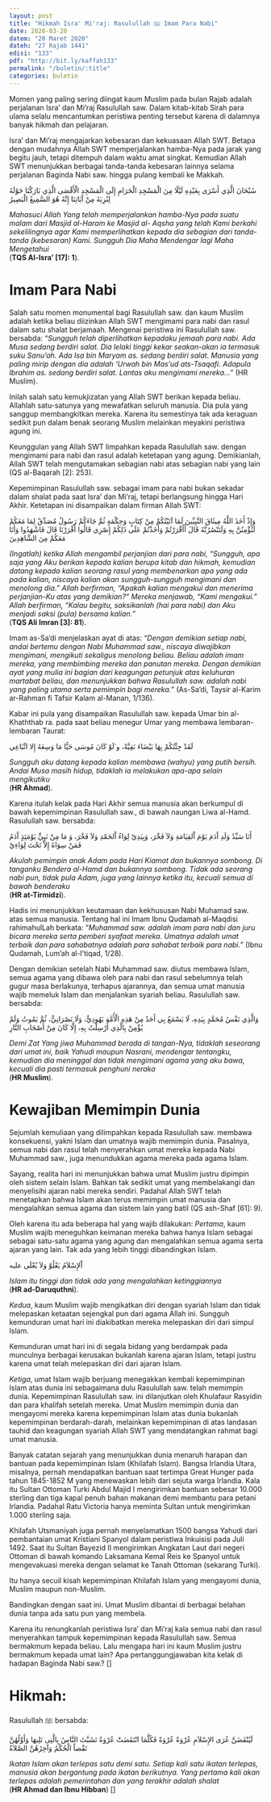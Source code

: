 ```yaml
---
layout: post
title: "Hikmah Isra' Mi'raj: Rasulullah ﷺ Imam Para Nabi"
date: 2020-03-20
datem: "20 Maret 2020"
dateh: "27 Rajab 1441"
edisi: "133"
pdf: "http://bit.ly/kaffah133"
permalink: "/buletin/:title"
categories: buletin
---
```


Momen yang paling sering diingat kaum Muslim pada bulan Rajab adalah perjalanan Isra’ dan Mi’raj Rasulullah saw. Dalam kitab-kitab Sirah para ulama selalu mencantumkan peristiwa penting tersebut karena di dalamnya banyak hikmah dan pelajaran.

Isra’ dan Mi’raj mengajarkan kebesaran dan kekuasaan Allah SWT. Betapa dengan mudahnya Allah SWT memperjalankan hamba-Nya pada jarak yang begitu jauh, tetapi ditempuh dalam waktu amat singkat. Kemudian Allah SWT menunjukkan berbagai tanda-tanda kebesaran lainnya selama perjalanan Baginda Nabi saw. hingga pulang kembali ke Makkah.

<p class="text-right-arabic">
سُبْحَانَ الَّذِي أَسْرَى بِعَبْدِهِ لَيْلًا مِنَ الْمَسْجِدِ الْحَرَامِ إِلَى الْمَسْجِدِ الْأَقْصَى الَّذِي بَارَكْنَا حَوْلَهُ لِنُرِيَهُ مِنْ آيَاتِنَا إِنَّهُ هُوَ السَّمِيعُ الْبَصِيرُ
</p>

<p class="text-right-arti">
<i>Mahasuci Allah Yang telah memperjalankan hamba-Nya pada suatu malam dari Masjid al-Haram ke Masjid al- Aqsha yang telah Kami berkahi sekelilingnya agar Kami memperlihatkan kepada dia sebagian dari tanda-tanda (kebesaran) Kami. Sungguh Dia Maha Mendengar lagi Maha Mengetahui</i><br>
(<b>TQS Al-Isra’ [17]: 1</b>).
</p>

# Imam Para Nabi

Salah satu momen monumental bagi Rasulullah saw. dan kaum Muslim adalah ketika beliau diizinkan Allah SWT mengimami para nabi dan rasul dalam satu shalat berjamaah. Mengenai peristiwa ini Rasulullah saw. bersabda: “<i>Sungguh telah diperlihatkan kepadaku jemaah para nabi. Ada Musa sedang berdiri salat. Dia lelaki tinggi kekar seakan-akan ia termasuk suku Sanu’ah. Ada Isa bin Maryam as. sedang berdiri salat. Manusia yang paling mirip dengan dia adalah ‘Urwah bin Mas’ud ats-Tsaqafi. Adapula Ibrahim as. sedang berdiri salat. Lantas aku mengimami mereka…</i>” (HR Muslim).

Inilah salah satu kemukjizatan yang Allah SWT berikan kepada beliau. Allahlah satu-satunya yang mewafatkan seluruh manusia. Dia pula yang sanggup membangkitkan mereka. Karena itu semestinya tak ada keraguan sedikit pun dalam benak seorang Muslim melainkan meyakini peristiwa agung ini.

Keunggulan yang Allah SWT limpahkan kepada Rasulullah saw. dengan mengimami para nabi dan rasul adalah ketetapan yang agung. Demikianlah, Allah SWT telah mengutamakan sebagian nabi atas sebagian nabi yang lain (QS al-Baqarah [2]: 253).

Kepemimpinan Rasulullah saw. sebagai imam para nabi bukan sekadar dalam shalat pada saat Isra’ dan Mi’raj, tetapi berlangsung hingga Hari Akhir. Ketetapan ini disampaikan dalam firman Allah SWT:

<p class="text-right-arabic">
وَإِذْ أَخَذَ اللَّهُ مِيثَاقَ النَّبِيِّينَ لَمَا آتَيْتُكُمْ مِنْ كِتَابٍ وَحِكْمَةٍ ثُمَّ جَاءَكُمْ رَسُولٌ مُصَدِّقٌ لِمَا مَعَكُمْ لَتُؤْمِنُنَّ بِهِ وَلَتَنْصُرُنَّهُ قَالَ أَأَقْرَرْتُمْ وَأَخَذْتُمْ عَلَى ذَلِكُمْ إِصْرِي قَالُوا أَقْرَرْنَا قَالَ فَاشْهَدُوا وَأَنَا مَعَكُمْ مِنَ الشَّاهِدِينَ
</p>

<p class="text-right-arti">
<i>(Ingatlah) ketika Allah mengambil perjanjian dari para nabi, “Sungguh, apa saja yang Aku berikan kepada kalian berupa kitab dan hikmah, kemudian datang kepada kalian seorang rasul yang membenarkan apa yang ada pada kalian, niscaya kalian akan sungguh-sungguh mengimani dan menolong dia.” Allah berfirman, “Apakah kalian mengakui dan menerima perjanjian-Ku atas yang demikian?” Mereka menjawab, “Kami mengakui.” Allah berfirman, “Kalau begitu, saksikanlah (hai para nabi) dan Aku menjadi saksi (pula) bersama kalian.”</i><br>
(<b>TQS Ali Imran [3]: 81</b>).
</p>

Imam as-Sa’di menjelaskan ayat di atas: “<i>Dengan demikian setiap nabi, andai bertemu dengan Nabi Muhammad saw., niscaya diwajibkan mengimani, mengikuti sekaligus menolong beliau. Beliau adalah imam mereka, yang membimbing mereka dan panutan mereka. Dengan demikian ayat yang mulia ini bagian dari keagungan petunjuk atas keluhuran martabat beliau, dan menunjukkan bahwa Rasulullah saw. adalah nabi yang paling utama serta pemimpin bagi mereka.</i>” (As-Sa’di, Taysir al-Karim ar-Rahman fi Tafsir Kalam al-Manan, 1/136).

Kabar ini pula yang disampaikan Rasulullah saw. kepada Umar bin al-Khaththab ra. pada saat beliau menegur Umar yang membawa lembaran-lembaran Taurat:

<p class="text-right-arabic">
لَقَدْ جِئْتُكُمْ بِهَا بَيْضَاءَ نَقِيَّةً، و َلَوْ كَانَ مُوسَى حَيًّا مَا وَسِعَهُ إِلا اتِّبَاعِي
</p>

<p class="text-right-arti">
<i>Sungguh aku datang kepada kalian membawa (wahyu) yang putih bersih. Andai Musa masih hidup, tidaklah ia melakukan apa-apa selain mengikutiku</i><br>
(<b>HR Ahmad</b>).
</p>

Karena itulah kelak pada Hari Akhir semua manusia akan berkumpul di bawah kepemimpinan Rasulullah saw., di bawah naungan Liwa al-Hamd. Rasulullah saw. bersabda:

<p class="text-right-arabic">
أَنَا سَيِّدُ وَلَدِ آَدَمَ يَوْمَ اْلقِيَامَةِ وَلاَ فَخْرَ، وَبِيَدِيْ لِوَاءُ اْلحَمْدِ وَلاَ فَخْرَ، وَ مَا مِنْ نَبِيٍّ يَوْمَئِذٍ آَدَمُ فَمَنْ سِوَاهُ إِلاَّ تَحْتَ لِوَاءِيْ
</p>

<p class="text-right-arti">
<i>Akulah pemimpin anak Adam pada Hari Kiamat dan bukannya sombong. Di tanganku Bendera al-Hamd dan bukannya sombong. Tidak ada seorang nabi pun, tidak pula Adam, juga yang lainnya ketika itu, kecuali semua di bawah benderaku</i><br>
(<b>HR at-Tirmidzi</b>).
</p>

Hadis ini menunjukkan keutamaan dan kekhususan Nabi Muhamad saw. atas semua manusia. Tentang hal ini Imam Ibnu Qudamah al-Maqdisi rahimahulLah berkata: “<i>Muhammad saw. adalah imam para nabi dan juru bicara mereka serta pemberi syafaat mereka. Umatnya adalah umat terbaik dan para sahabatnya adalah para sahabat terbaik para nabi.</i>” (Ibnu Qudamah, Lum’ah al-I’tiqad, 1/28).

Dengan demikian setelah Nabi Muhammad saw. diutus membawa Islam, semua agama yang dibawa oleh para nabi dan rasul sebelumnya telah gugur masa berlakunya, terhapus ajarannya, dan semua umat manusia wajib memeluk Islam dan menjalankan syariah beliau. Rasulullah saw. bersabda:

<p class="text-right-arabic">
وَالَّذِي نَفْسُ مُحَمَّدٍ بِيَدِهِ، لَا يَسْمَعُ بِي أَحَدٌ مِنْ هَذِهِ الْأُمَّةِ يَهُودِيٌّ، وَلَا نَصْرَانِيٌّ، ثُمَّ يَمُوتُ وَلَمْ يُؤْمِنْ بِالَّذِي أُرْسِلْتُ بِهِ، إِلَّا كَانَ مِنْ أَصْحَابِ النَّارِ
</p>

<p class="text-right-arti">
<i>Demi Zat Yang jiwa Muhammad berada di tangan-Nya, tidaklah seseorang dari umat ini, baik Yahudi maupun Nasrani, mendengar tentangku, kemudian dia meninggal dan tidak mengimani agama yang aku bawa, kecuali dia pasti termasuk penghuni neraka</i><br>
(<b>HR Muslim</b>).
</p>

# Kewajiban Memimpin Dunia

Sejumlah kemuliaan yang dilimpahkan kepada Rasulullah saw. membawa konsekuensi, yakni Islam dan umatnya wajib memimpin dunia. Pasalnya, semua nabi dan rasul telah menyerahkan umat mereka kepada Nabi Muhammad saw., juga menundukkan agama mereka pada agama Islam.

Sayang, realita hari ini menunjukkan bahwa umat Muslim justru dipimpin oleh sistem selain Islam. Bahkan tak sedikit umat yang membelakangi dan menyelisihi ajaran nabi mereka sendiri. Padahal Allah SWT telah menetapkan bahwa Islam akan terus memimpin umat manusia dan mengalahkan semua agama dan sistem lain yang batil (QS ash-Shaf [61]: 9).

Oleh karena itu ada beberapa hal yang wajib dilakukan: *Pertama*, kaum Muslim wajib meneguhkan keimanan mereka bahwa hanya Islam sebagai sebagai satu-satu agama yang agung dan mengalahkan semua agama serta ajaran yang lain. Tak ada yang lebih tinggi dibandingkan Islam.

<p class="text-right-arabic">
اْلإِسْلاَمُ يَعْلُوْ وَلاَ يُعْلَى عليه
</p>

<p class="text-right-arti">
<i>Islam itu tinggi dan tidak ada yang mengalahkan ketinggiannya</i><br>
(<b>HR ad-Daruquthni</b>).
</p>

*Kedua*, kaum Muslim wajib mengikatkan diri dengan syariah Islam dan tidak melepaskan ketaatan sejengkal pun dari agama Allah ini. Sungguh kemunduran umat hari ini diakibatkan mereka melepaskan diri dari simpul Islam.

Kemunduran umat hari ini di segala bidang yang berdampak pada munculnya berbagai kerusakan bukanlah karena ajaran Islam, tetapi justru karena umat telah melepaskan diri dari ajaran Islam.

*Ketiga*, umat Islam wajib berjuang menegakkan kembali kepemimpinan Islam atas dunia ini sebagaimana dulu Rasulullah saw. telah memimpin dunia. Kepemimpinan Rasulullah saw. ini dilanjutkan oleh Khulafaur Rasyidin dan para khalifah setelah mereka. Umat Muslim memimpin dunia dan mengayomi mereka karena kepemimpinan Islam atas dunia bukanlah kepemimpinan berdarah-darah, melainkan kepemimpinan di atas landasan tauhid dan keagungan syariah Allah SWT yang mendatangkan rahmat bagi umat manusia.

Banyak catatan sejarah yang menunjukkan dunia menaruh harapan dan bantuan pada kepemimpinan Islam (Khilafah Islam). Bangsa Irlandia Utara, misalnya, pernah mendapatkan bantuan saat tertimpa Great Hunger pada tahun 1845-1852 M yang menewaskan lebih dari sejuta warga Irlandia. Kala itu Sultan Ottoman Turki Abdul Majid I mengirimkan bantuan sebesar 10.000 sterling dan tiga kapal penuh bahan makanan demi membantu para petani Irlandia. Padahal Ratu Victoria hanya meminta Sultan untuk mengirimkan 1.000 sterling saja.

Khilafah Utsmaniyah juga pernah menyelamatkan 1500 bangsa Yahudi dari pembantaian umat Kristiani Spanyol dalam peristiwa Inkuisisi pada Juli 1492. Saat itu Sultan Bayezid II mengirimkan Angkatan Laut dari negeri Ottoman di bawah komando Laksamana Kemal Reis ke Spanyol untuk mengevakuasi mereka dengan selamat ke Tanah Ottoman (sekarang Turki).

Itu hanya secuil kisah kepemimpinan Khilafah Islam yang mengayomi dunia, Muslim maupun non-Muslim.

Bandingkan dengan saat ini. Umat Muslim dibantai di berbagai belahan dunia tanpa ada satu pun yang membela.

Karena itu renungkanlah peristiwa Isra’ dan Mi’raj kala semua nabi dan rasul menyerahkan tampuk kepemimpinan kepada Rasulullah saw. Semua bermakmum kepada beliau. Lalu mengapa hari ini kaum Muslim justru bermakmum kepada umat lain? Apa pertanggungjawaban kita kelak di hadapan Baginda Nabi saw.? []

<!-- HIKMAH -->
<div class="card mt-5">
  <div class="card-header">
  <h1>Hikmah:</h1>
  </div>

  <div class="card-body">
  <p class="text-center">
  Rasulullah ﷺ  bersabda:
  </p>

  <p class="text-center-arabic">
  لَيُنْقَضَنَّ عُرَى الإِسْلاَمِ عُرْوَةً عُرْوَةً فَكُلَّمَا انْتَقَضَتْ عُرْوَةٌ تَشَبَّثَ النَّاسُ بِالَّتِى تَلِيهَا وَأَوَّلُهُنَّ نَقْضاً الْحُكْمُ وَآخِرُهُنَّ الصَّلاَةُ
  </p>

  <p class="text-center">
  <i>Ikatan Islam akan terlepas satu demi satu. Setiap kali satu ikatan terlepas, manusia akan bergantung pada ikatan berikutnya. Yang pertama kali akan terlepas adalah pemerintahan dan yang terakhir adalah shalat</i><br>
  (<b>HR Ahmad dan Ibnu Hibban</b>) []
  </p>
  </div>
</div>
<!-- END HIKMAH -->

